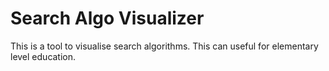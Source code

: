 # Search Algo Visualizer

This is a tool to visualise search algorithms.
This can useful for elementary level education.
